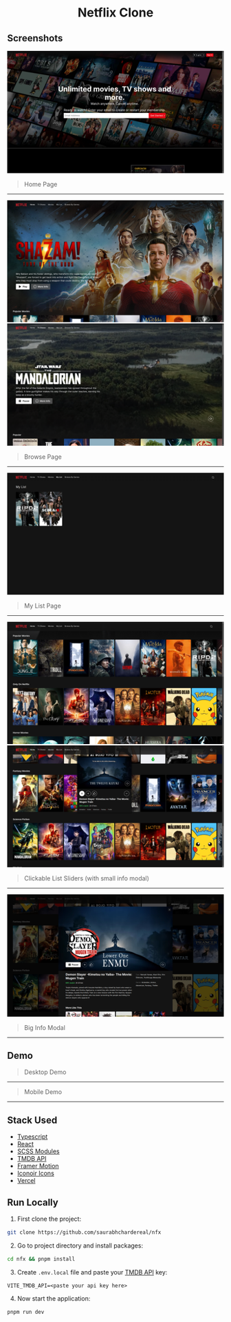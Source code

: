 <h1 align="center">Netflix Clone</h1>

## Screenshots

<img src="./assets/Screenshot-18-03-2023-05-00-04.png" alt="">

> Home Page

---

<img src="./assets/Screenshot-18-03-2023-04-47-07.png" alt="">
<img src="./assets/Screenshot-18-03-2023-04-48-10.png" alt="">

> Browse Page

---

<img src="./assets/Screenshot-18-03-2023-04-48-36.png" alt="">

> My List Page

---

<img src="./assets/Screenshot-18-03-2023-04-48-56.png" alt="">
<img src="./assets/Screenshot-18-03-2023-05-01-51.png" alt="">

> Clickable List Sliders (with small info modal)

---

<img src="./assets/Screenshot-18-03-2023-05-01-58.png" alt="">

> Big Info Modal

---

## Demo

> Desktop Demo

---

> Mobile Demo

---

## Stack Used

- [Typescript](https://www.typescriptlang.org/)
- [React](https://react.dev)
- [SCSS Modules](https://github.com/css-modules/css-modules)
- [TMDB API](https://www.themoviedb.org/documentation/api)
- [Framer Motion](https://www.framer.com/motion/)
- [Iconoir Icons](https://iconoir.com/)
- [Vercel](https://vercel.com)

## Run Locally

1. First clone the project:

```bash
git clone https://github.com/saurabhchardereal/nfx
```

2. Go to project directory and install packages:

```bash
cd nfx && pnpm install
```

3. Create `.env.local` file and paste your [TMDB API](https://developers.themoviedb.org/3) key:

```
VITE_TMDB_API=<paste your api key here>
```

4. Now start the application:

```bash
pnpm run dev
```
